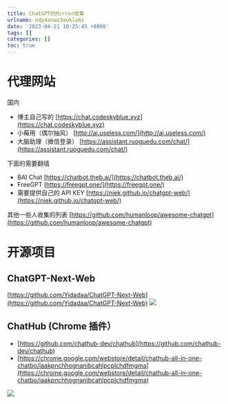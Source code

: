 ```yaml
---
title: ChatGPT的Mirror收集
urlname: ndp4anwa3euklo6z
date: '2023-04-21 10:25:45 +0800'
tags: []
categories: []
toc: true
---
```


# 代理网站

国内

- 博主自己写的 [https://chat.codeskyblue.xyz](https://chat.codeskyblue.xyz)
- 小莓用（偶尔抽风） [http://ai.useless.com/](http://ai.useless.com/)
- 大脑助理（微信登录） [https://assistant.ruoguedu.com/chat/](https://assistant.ruoguedu.com/chat/)

下面的需要翻墙

- BAI Chat [https://chatbot.theb.ai/](https://chatbot.theb.ai/)
- FreeGPT [https://freegpt.one/](https://freegpt.one/)
- 需要提供自己的 API KEY [https://niek.github.io/chatgpt-web/](https://niek.github.io/chatgpt-web/)

其他一些人收集的列表
[https://github.com/humanloop/awesome-chatgpt](https://github.com/humanloop/awesome-chatgpt)

# 开源项目

## ChatGPT-Next-Web

[https://github.com/Yidadaa/ChatGPT-Next-Web](https://github.com/Yidadaa/ChatGPT-Next-Web)
![](/images/yuque/FjTj9zGBsZV9d9G3tFkiuHfTWkXK.png)

## ChatHub (Chrome 插件）

- [https://github.com/chathub-dev/chathub](https://github.com/chathub-dev/chathub)
- [https://chrome.google.com/webstore/detail/chathub-all-in-one-chatbo/iaakpnchhognanibcahlpcplchdfmgma](https://chrome.google.com/webstore/detail/chathub-all-in-one-chatbo/iaakpnchhognanibcahlpcplchdfmgma)

![](/images/yuque/FmHtv2qaSQBGt3g1gkfrD_B683LL.png)
